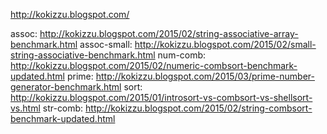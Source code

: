 http://kokizzu.blogspot.com/

assoc: http://kokizzu.blogspot.com/2015/02/string-associative-array-benchmark.html
assoc-small: http://kokizzu.blogspot.com/2015/02/small-string-associative-benchmark.html
num-comb: http://kokizzu.blogspot.com/2015/02/numeric-combsort-benchmark-updated.html
prime: http://kokizzu.blogspot.com/2015/03/prime-number-generator-benchmark.html
sort: http://kokizzu.blogspot.com/2015/01/introsort-vs-combsort-vs-shellsort-vs.html
str-comb: http://kokizzu.blogspot.com/2015/02/string-combsort-benchmark-updated.html
